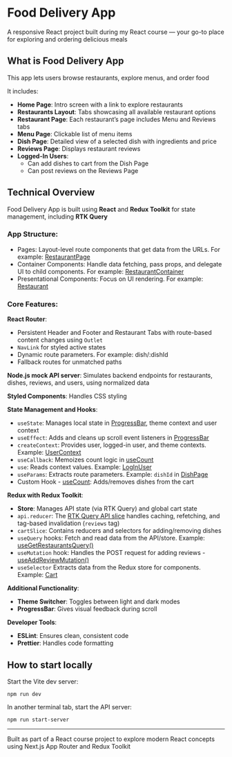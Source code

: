 # Food Delivery App

A responsive React project built during my React course — your go-to place for exploring and ordering delicious meals

## What is Food Delivery App

This app lets users browse restaurants, explore menus, and order food

It includes:
- **Home Page**: Intro screen with a link to explore restaurants
- **Restaurants Layout**: Tabs showcasing all available restaurant options
- **Restaurant Page**: Each restaurant’s page includes Menu and Reviews tabs
- **Menu Page**: Clickable list of menu items
- **Dish Page**: Detailed view of a selected dish with ingredients and price
- **Reviews Page**: Displays restaurant reviews
- **Logged-In Users**:
    - Can add dishes to cart from the Dish Page
    - Can post reviews on the Reviews Page

## Technical Overview

Food Delivery App is built using **React** and **Redux Toolkit** for state management, including **RTK Query**

### App Structure:

- Pages: Layout-level route components that get data from the URLs. For example: [RestaurantPage](./src/pages/RestaurantPage.jsx)
- Container Components: Handle data fetching, pass props, and delegate UI to child components. For example: [RestaurantContainer](./src/components/Restaurant/Restaurant-container.jsx)
- Presentational Components: Focus on UI rendering. For example: [Restaurant](./src/components/Restaurant/Restaurant.jsx)

### Core Features:

**React Router**:
- Persistent Header and Footer and Restaurant Tabs with route-based content changes using `Outlet`
- `NavLink` for styled active states
- Dynamic route parameters. For example: dish/:dishId
- Fallback routes for unmatched paths

**Node.js mock API server**: Simulates backend endpoints for restaurants, dishes, reviews, and users, using normalized data

**Styled Components**: Handles CSS styling

**State Management and Hooks**:
- `useState`: Manages local state in [ProgressBar](./src/components/ProgressBar/ProgressBar.jsx), theme context and user context
- `useEffect`: Adds and cleans up scroll event listeners in [ProgressBar](./src/components/ProgressBar/ProgressBar.jsx)
- `createContext`: Provides user, logged-in user, and theme contexts. Example: [UserContext](./src/components/User-context/index.js)
- `useCallback`: Memoizes count logic in [useCount](./src/components/Dishes-counter/useCount.js)
- `use`: Reads context values. Example: [LogInUser](./src/components/LogInUser/LogInUser.jsx)
- `useParams`: Extracts route parameters. Example: `dishId` in [DishPage](./src/pages/DishPage.jsx)
- Custom Hook - [useCount](./src/components/Dishes-counter/useCount.js): Adds/removes dishes from the cart

**Redux with Redux Toolkit**:
- **Store**: Manages API state (via RTK Query) and global cart state
- `api.reducer`: The [RTK Query API slice](./src/redux/services/api.js) handles caching, refetching, and tag-based invalidation (`reviews` tag)
- `cartSlice`: Contains reducers and selectors for adding/removing dishes
- `useQuery` hooks: Fetch and read data from the API/store. Example: [useGetRestaurantsQuery() ](./src/pages/RestaurantsPage/RestaurantsPage.jsx)
- `useMutation` hook: Handles the POST request for adding reviews - [useAddReviewMutation()](./src/components/Restaurant/Restaurant-container.jsx)
- `useSelector` Extracts data from the Redux store for components. Example: [Cart](./src/components/Cart/Cart.jsx)

**Additional Functionality**:
- **Theme Switcher**: Toggles between light and dark modes
- **ProgressBar**: Gives visual feedback during scroll

**Developer Tools**:
- **ESLint**: Ensures clean, consistent code
- **Prettier**: Handles code formatting

## How to start locally
Start the Vite dev server:
```shell
npm run dev
```

In another terminal tab, start the API server:
```shell
npm run start-server
```
---

Built as part of a React course project to explore modern React concepts using Next.js App Router and Redux Toolkit